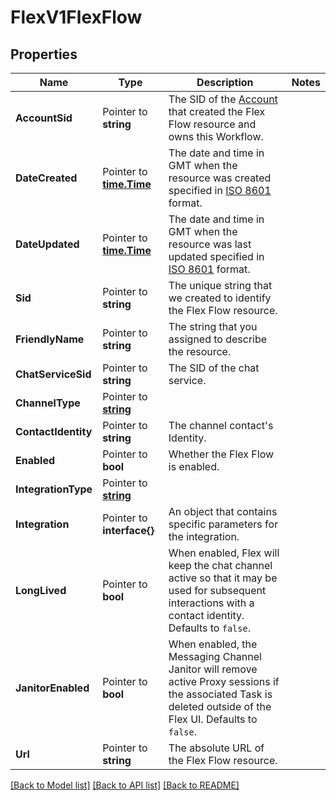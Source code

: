 # FlexV1FlexFlow

## Properties

Name | Type | Description | Notes
------------ | ------------- | ------------- | -------------
**AccountSid** | Pointer to **string** | The SID of the [Account](https://www.twilio.com/docs/iam/api/account) that created the Flex Flow resource and owns this Workflow. |
**DateCreated** | Pointer to [**time.Time**](time.Time.md) | The date and time in GMT when the resource was created specified in [ISO 8601](https://en.wikipedia.org/wiki/ISO_8601) format. |
**DateUpdated** | Pointer to [**time.Time**](time.Time.md) | The date and time in GMT when the resource was last updated specified in [ISO 8601](https://en.wikipedia.org/wiki/ISO_8601) format. |
**Sid** | Pointer to **string** | The unique string that we created to identify the Flex Flow resource. |
**FriendlyName** | Pointer to **string** | The string that you assigned to describe the resource. |
**ChatServiceSid** | Pointer to **string** | The SID of the chat service. |
**ChannelType** | Pointer to [**string**](FlexFlowEnumChannelType.md) |  |
**ContactIdentity** | Pointer to **string** | The channel contact's Identity. |
**Enabled** | Pointer to **bool** | Whether the Flex Flow is enabled. |
**IntegrationType** | Pointer to [**string**](FlexFlowEnumIntegrationType.md) |  |
**Integration** | Pointer to **interface{}** | An object that contains specific parameters for the integration. |
**LongLived** | Pointer to **bool** | When enabled, Flex will keep the chat channel active so that it may be used for subsequent interactions with a contact identity. Defaults to `false`. |
**JanitorEnabled** | Pointer to **bool** | When enabled, the Messaging Channel Janitor will remove active Proxy sessions if the associated Task is deleted outside of the Flex UI. Defaults to `false`. |
**Url** | Pointer to **string** | The absolute URL of the Flex Flow resource. |

[[Back to Model list]](../README.md#documentation-for-models) [[Back to API list]](../README.md#documentation-for-api-endpoints) [[Back to README]](../README.md)


